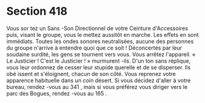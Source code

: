 # Section 418

Vous sor tez un Sans -Son Directionnel de votre Ceinture d'Accessoires puis, visant le
groupe, vous le mettez aussitôt en marche. Les effets en sont immédiats. Toutes les ondes
sonores neutralisées, aucune des personnes du groupe n'arrive à entendre quoi que ce soit
! Déconcertés par leur soudaine surdité, les gens se tournent vers vous. Vous arrêtez
l'appareil. « Le Justicier ! C'est le Justicier ! » murmurent -ils. D'un ton sans réplique,
vous leur ordonnez de cesser leur stupide querelle et de se disperser. Ils obé issent et
s'éloignent, chacun de son côté. Vous reprenez votre apparence habituelle dans un coin
désert. Si vous décidez d'aller à votre bureau, rendez -vous au  341 , mais si vous préférez
vous diriger vers le parc des Bogues, rendez -vous au  165 .
